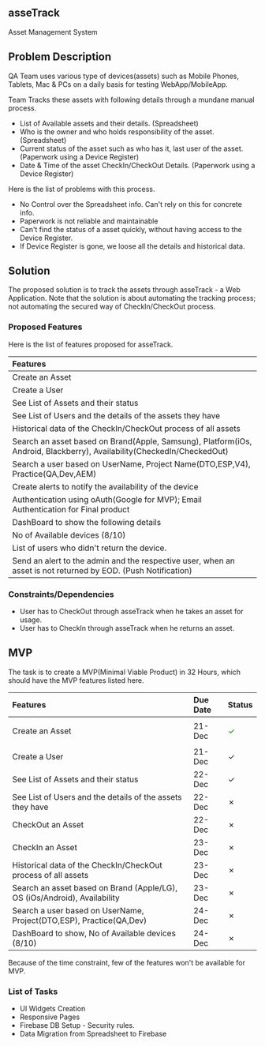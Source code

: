 ## asseTrack
Asset Management System

## Problem Description
QA Team uses various type of devices(assets) such as Mobile Phones, Tablets, Mac & PCs on a daily basis for testing WebApp/MobileApp.

Team Tracks these assets with following details through a mundane manual process.
- List of Available assets and their details. (Spreadsheet)
- Who is the owner and who holds responsibility of the asset. (Spreadsheet)
- Current status of the asset such as who has it, last user of the asset. (Paperwork using a Device Register)
- Date & Time of the asset CheckIn/CheckOut Details. (Paperwork using a Device Register)

Here is the list of problems with this process.
- No Control over the Spreadsheet info. Can't rely on this for concrete info.
- Paperwork is not reliable and maintainable
- Can't find the status of a asset quickly, without having access to the Device Register.
- If Device Register is gone, we loose all the details and historical data.

## Solution

The proposed solution is to track the assets through asseTrack - a Web Application.
Note that the solution is about automating the tracking process; not automating the secured way of CheckIn/CheckOut process.

### Proposed Features

Here is the list of features proposed for asseTrack.

| Features |
| :------------- |
| Create an Asset |
| Create a User |
| See List of Assets and their status |
| See List of Users and the details of the assets they have |
| Historical data of the CheckIn/CheckOut process of all assets |
| Search an asset based on Brand(Apple, Samsung), Platform(iOs, Android, Blackberry), Availability(CheckedIn/CheckedOut) |
| Search a user based on UserName, Project Name(DTO,ESP,V4), Practice(QA,Dev,AEM) |
| Create alerts to notify the availability of the device |
| Authentication using oAuth(Google for MVP); Email Authentication for Final product |
| DashBoard to show the following details |
| No of Available devices (8/10) |
| List of users who didn't return the device. |
| Send an alert to the admin and the respective user, when an asset is not returned by EOD. (Push Notification) |

### Constraints/Dependencies
- User has to CheckOut through asseTrack when he takes an asset for usage.
- User has to CheckIn through asseTrack when he returns an asset.

## MVP
The task is to create a MVP(Minimal Viable Product) in 32 Hours, which should have the MVP features listed here.

| Features | Due Date | Status |
| :------------- | :------------- | :------------- |
| Create an Asset |21-Dec |<p style="color: green;">✓</p>|
| Create a User |21-Dec|✓|
| See List of Assets and their status |22-Dec|✓|
| See List of Users and the details of the assets they have |22-Dec|✗|
| CheckOut an Asset |22-Dec|✗|
| CheckIn an Asset |23-Dec|✗|
| Historical data of the CheckIn/CheckOut process of all assets |23-Dec|✗|
| Search an asset based on Brand (Apple/LG), OS (iOs/Android), Availability |23-Dec|✗|
| Search a user based on UserName, Project(DTO,ESP), Practice(QA,Dev) |24-Dec|✗|
| DashBoard to show, No of Available devices (8/10)| 24-Dec | ✗ |

Because of the time constraint, few of the features won't be available for MVP.


### List of Tasks
- UI Widgets Creation
- Responsive Pages
- Firebase DB Setup - Security rules.
- Data Migration from Spreadsheet to Firebase
